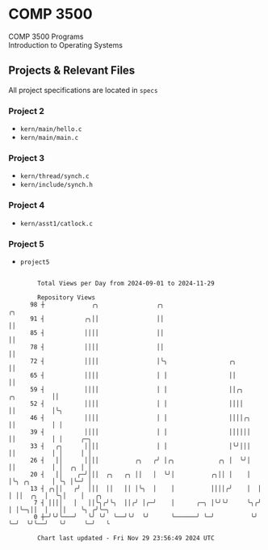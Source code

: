 # COMP 3500
COMP 3500 Programs  
Introduction to Operating Systems  
## Projects & Relevant Files
All project specifications are located in `specs`
### Project 2
- `kern/main/hello.c`
- `kern/main/main.c`
### Project 3
- `kern/thread/synch.c`
- `kern/include/synch.h`
### Project 4
- `kern/asst1/catlock.c`
### Project 5
- `project5`

```

        Total Views per Day from 2024-09-01 to 2024-11-29

        Repository Views
      98 ┼             ╭╮                ╭╮                                      ╭╮
      91 ┤           ╭╮││                ││                                      ││
      85 ┤           ││││                ││                                      ││
      78 ┤           ││││                ││                                      ││
      72 ┤           ││││                │╰╮                 ╭╮                  ││
      65 ┤           ││││                │ │                 ││                  ││
      59 ┤           ││││                │ │                 ││╭╮    ╭╮          ││
      52 ┤           ││││                │ │                 ││││    ││          │╰╮
      46 ┤           ││││                │ │                 ││││╭╮  ││          │ │
      39 ┤           ││││                │ │                 ││││││  ││          │ │     ╭─╮
      33 ┤   ╭╮      ││││                │ │                 │╰╯│││  ││          │ │     │ │
      26 ┤   ││      ││││          ╭╮   ╭╯ │╭╮            ╭╮ │  ╰╯│  ││          │ │  ╭╮ │ │
      20 ┤   ││    ╭─╯│││  ╭╮   ╭╮ ││   │  ╰╯│          ╭╮││ │    │  │╰╮ ╭╮      │ ╰╮ │╰─╯ │
      13 ┤ ╭╮││   ╭╯  │││  ││   ││ │╰╮  │    │          ││││╭╯    │  │ │ ││  ╭╮  │  ╰╮│    │   ╭╮
       7 ┤ ││││   │   ││╰╮╭╯╰╮  ││╭╯ │╭─╯    │      ╭─╮ │╰╯╰╯     ╰╮╭╯ │ │╰─╮││  │   ││    ╰╮ ╭╯╰─╮
       0 ┼─╯╰╯╰───╯   ╰╯ ╰╯  ╰──╯╰╯  ╰╯      ╰──────╯ ╰─╯          ╰╯  ╰─╯  ╰╯╰──╯   ╰╯     ╰─╯   ╰

        Chart last updated - Fri Nov 29 23:56:49 2024 UTC
        
```
